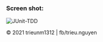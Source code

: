 ### Screen shot:
![JUnit-TDD](https://github.com/trieunm1312/math-utils/blob/main/images/Untitled.png)

© 2021 trieunm1312 | fb/trieu.nguyen